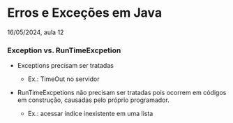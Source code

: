 # Erros e Exceções em Java
16/05/2024, aula 12

### Exception vs. RunTimeExcpetion

- Exceptions precisam ser tratadas 
  - Ex.: TimeOut no servidor

- RunTimeExcpetions não precisam ser tratadas pois ocorrem em códigos em construção, causadas pelo próprio programador.
  - Ex.: acessar índice inexistente em uma lista

  
